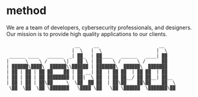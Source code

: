 # method

We are a team of developers, cybersecurity professionals, and designers. Our mission
is to provide high quality applications to our clients.
```
                         __     __                      __    
                        |  \   |  \                    |  \   
 ______ ____   ______  _| ▓▓_  | ▓▓____   ______   ____| ▓▓   
|      \    \ /      \|   ▓▓ \ | ▓▓    \ /      \ /      ▓▓   
| ▓▓▓▓▓▓\▓▓▓▓\  ▓▓▓▓▓▓\\▓▓▓▓▓▓ | ▓▓▓▓▓▓▓\  ▓▓▓▓▓▓\  ▓▓▓▓▓▓▓   
| ▓▓ | ▓▓ | ▓▓ ▓▓    ▓▓ | ▓▓ __| ▓▓  | ▓▓ ▓▓  | ▓▓ ▓▓  | ▓▓   
| ▓▓ | ▓▓ | ▓▓ ▓▓▓▓▓▓▓▓ | ▓▓|  \ ▓▓  | ▓▓ ▓▓__/ ▓▓ ▓▓__| ▓▓__ 
| ▓▓ | ▓▓ | ▓▓\▓▓     \  \▓▓  ▓▓ ▓▓  | ▓▓\▓▓    ▓▓\▓▓    ▓▓  \
 \▓▓  \▓▓  \▓▓ \▓▓▓▓▓▓▓   \▓▓▓▓ \▓▓   \▓▓ \▓▓▓▓▓▓  \▓▓▓▓▓▓▓\▓▓
 ```
